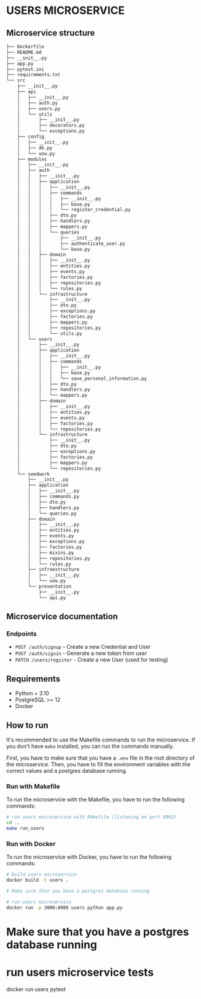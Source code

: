# USERS MICROSERVICE

## Microservice structure
```bash
├── Dockerfile
├── README.md
├── __init__.py
├── app.py
├── pytest.ini
├── requirements.txt
└── src
    ├── __init__.py
    ├── api
    │   ├── __init__.py
    │   ├── auth.py
    │   ├── users.py
    │   └── utils
    │       ├── __init__.py
    │       ├── decorators.py
    │       └── exceptions.py
    ├── config
    │   ├── __init__.py
    │   ├── db.py
    │   └── uow.py
    ├── modules
    │   ├── __init__.py
    │   ├── auth
    │   │   ├── __init__.py
    │   │   ├── application
    │   │   │   ├── __init__.py
    │   │   │   ├── commands
    │   │   │   │   ├── __init__.py
    │   │   │   │   ├── base.py
    │   │   │   │   └── register_credential.py
    │   │   │   ├── dto.py
    │   │   │   ├── handlers.py
    │   │   │   ├── mappers.py
    │   │   │   └── queries
    │   │   │       ├── __init__.py
    │   │   │       ├── authenticate_user.py
    │   │   │       └── base.py
    │   │   ├── domain
    │   │   │   ├── __init__.py
    │   │   │   ├── entities.py
    │   │   │   ├── events.py
    │   │   │   ├── factories.py
    │   │   │   ├── repositories.py
    │   │   │   └── rules.py
    │   │   └── infrastructure
    │   │       ├── __init__.py
    │   │       ├── dto.py
    │   │       ├── exceptions.py
    │   │       ├── factories.py
    │   │       ├── mappers.py
    │   │       ├── repositories.py
    │   │       └── utils.py
    │   └── users
    │       ├── __init__.py
    │       ├── application
    │       │   ├── __init__.py
    │       │   ├── commands
    │       │   │   ├── __init__.py
    │       │   │   ├── base.py
    │       │   │   └── save_personal_information.py
    │       │   ├── dto.py
    │       │   ├── handlers.py
    │       │   └── mappers.py
    │       ├── domain
    │       │   ├── __init__.py
    │       │   ├── entities.py
    │       │   ├── events.py
    │       │   ├── factories.py
    │       │   └── repositories.py
    │       └── infrastructure
    │           ├── __init__.py
    │           ├── dto.py
    │           ├── exceptions.py
    │           ├── factories.py
    │           ├── mappers.py
    │           └── repositories.py
    └── seedwork
        ├── __init__.py
        ├── application
        │   ├── __init__.py
        │   ├── commands.py
        │   ├── dto.py
        │   ├── handlers.py
        │   └── queries.py
        ├── domain
        │   ├── __init__.py
        │   ├── entities.py
        │   ├── events.py
        │   ├── exceptions.py
        │   ├── factories.py
        │   ├── mixins.py
        │   ├── repositories.py
        │   └── rules.py
        ├── infraestructure
        │   ├── __init__.py
        │   └── uow.py
        └── presentation
            ├── __init__.py
            └── api.py
```

## Microservice documentation
### Endpoints
- `POST /auth/signup` - Create a new Credential and User
- `POST /auth/signin` - Generate a new token from user
- `PATCH /users/register` - Create a new User (used for testing)

## Requirements
- Python = 3.10
- PostgreSQL >= 12
- Docker

## How to run
It's recommended to use the Makefile commands to run the microservice. If you don't have `make` installed, you can run the commands manually.

First, you have to make sure that you have a `.env` file in the root directory of the microservice.
Then, you have to fill the environment variables with the correct values and a postgres database running.

### Run with Makefile
To run the microservice with the Makefile, you have to run the following commands:
```bash
# run users microservice with Makefile (listening on port 8002)
cd ..
make run_users
```
### Run with Docker
To run the microservice with Docker, you have to run the following commands:
```bash
# build users microservice
docker build -t users .

# Make sure that you have a postgres database running

# run users microservice
docker run -p 3000:8000 users python app.py
```

# Make sure that you have a postgres database running

# run users microservice tests
docker run users pytest
```
